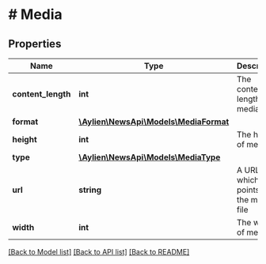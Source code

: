 # # Media

## Properties

Name | Type | Description | Notes
------------ | ------------- | ------------- | -------------
**content_length** | **int** | The content length of media | [optional] 
**format** | [**\Aylien\NewsApi\Models\MediaFormat**](MediaFormat.md) |  | [optional] 
**height** | **int** | The height of media | [optional] 
**type** | [**\Aylien\NewsApi\Models\MediaType**](MediaType.md) |  | [optional] 
**url** | **string** | A URL which points to the media file | [optional] 
**width** | **int** | The width of media | [optional] 

[[Back to Model list]](../../README.md#documentation-for-models) [[Back to API list]](../../README.md#documentation-for-api-endpoints) [[Back to README]](../../README.md)


